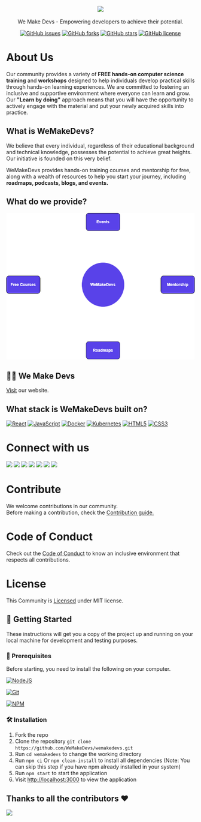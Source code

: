 <p align="center">
 <a href="https://wemakedevs.org/" target="_blank"> <img src="https://user-images.githubusercontent.com/114678694/208736801-03fbace3-5b00-42b9-8dfe-db18dcc13714.png" height="250"> </a>
</p>

<p align="center">We Make Devs - Empowering developers to achieve their potential.</p>

<p align="center">
<a href="https://github.com/wemakedevs/wemakedevs/issues"><img alt="GitHub issues" src="https://img.shields.io/github/issues/wemakedevs/wemakedevs"></a>
<a href="https://github.com/wemakedevs/wemakedevs/forks"><img alt="GitHub forks" src="https://img.shields.io/github/forks/wemakedevs/wemakedevs"></a>
<a href="https://github.com/wemakedevs/wemakedevs/stargazers"><img alt="GitHub stars" src="https://img.shields.io/github/stars/wemakedevs/wemakedevs"></a>
<a href="https://github.com/wemakedevs/wemakedevs/blob/main/LICENSE"><img alt="GitHub license" src="https://img.shields.io/github/license/wemakedevs/wemakedevs"></a>
</p>

# About Us

Our community provides a variety of<b> FREE hands-on computer science training</b> and <b>workshops</b> designed to help individuals develop practical skills through hands-on learning experiences. We are committed to fostering an inclusive and supportive environment where everyone can learn and grow. Our <b>"Learn by doing"</b> approach means that you will have the opportunity to actively engage with the material and put your newly acquired skills into practice.

## What is WeMakeDevs?

We believe that every individual, regardless of their educational background and technical knowledge, possesses the potential to achieve great heights. Our initiative is founded on this very belief.

WeMakeDevs provides hands-on training courses and mentorship for free, along with a wealth of resources to help you start your journey, including <b>roadmaps, podcasts, blogs, and events.</b>

## What do we provide?

<p align="center">
<img src="SkewdImage/wemakedevs.drawio.png" width="520" height="390" >
</p>

## 👨‍💻 We Make Devs

<a href="https://wemakedevs.org/">Visit</a> our website.

## What stack is WeMakeDevs built on?

[![React](https://img.shields.io/badge/react-%2320232a.svg?style=for-the-badge&logo=react&logoColor=%2361DAFB)](https://reactjs.org/)
[![JavaScript](https://img.shields.io/badge/javascript-%23323330.svg?style=for-the-badge&logo=javascript&logoColor=%23F7DF1E)](https://developer.mozilla.org/en-US/docs/Web/JavaScript)
[![Docker](https://img.shields.io/badge/docker-%230db7ed.svg?style=for-the-badge&logo=docker&logoColor=white)](https://docs.docker.com/)
[![Kubernetes](https://img.shields.io/badge/kubernetes-%23326ce5.svg?style=for-the-badge&logo=kubernetes&logoColor=white)](https://kubernetes.io/docs/home/)
[![HTML5](https://img.shields.io/badge/html5-%23E34F26.svg?style=for-the-badge&logo=html5&logoColor=white)](https://developer.mozilla.org/en-US/docs/Glossary/HTML5)
[![CSS3](https://img.shields.io/badge/css3-%231572B6.svg?style=for-the-badge&logo=css3&logoColor=white)](https://developer.mozilla.org/en-US/docs/Web/CSS)

# Connect with us

<a href="https://discord.com/invite/77xJrUBmpp"><img src="https://img.icons8.com/color/2x/discord--v2.png" height="60px"></img></a>
<a href="https://github.com/WeMakeDevs"><img src="https://img.icons8.com/ios-glyphs/2x/github.png" height="60px"></img></a>
<a href="https://mobile.twitter.com/WeMakeDevs"><img src="https://img.icons8.com/fluency/2x/twitter.png" height="60px"></img></a>
<a href="https://www.linkedin.com/company/wemakedevs/?originalSubdomain=in"><img src="https://img.icons8.com/fluency/2x/linkedin.png" height="60px"></img></a>
<a href="https://hashnode.com/n/wemakedevs"><img src="https://user-images.githubusercontent.com/114678694/208740869-16f68e61-71ad-40fd-9352-9b73b89b8f04.jpg" height="60px"></img></a>
<a href="https://www.instagram.com/wemakedevs/"><img src="https://img.icons8.com/color/2x/instagram-new.png" height="60px"></img></a>
<a href="https://t.me/wemakedevs"><img src="https://img.icons8.com/color/2x/telegram-app.png" height="60px"></img></a>

# Contribute

We welcome contributions in our community.<br>
Before making a contribution, check the <a href="https://github.com/WeMakeDevs/wemakedevs/blob/main/CONTRIBUTING.md">Contribution guide.</a>

# Code of Conduct

Check out the <a href="https://github.com/WeMakeDevs/wemakedevs/blob/main/CODE_OF_CONDUCT.md">Code of Conduct</a> to know an inclusive environment that respects all contributions.

# License

This Community is <a href="https://github.com/WeMakeDevs/wemakedevs/blob/main/LICENSE">Licensed</a> under MIT license.

## 🚀 Getting Started

These instructions will get you a copy of the project up and running on your local machine for development and testing purposes.

### 🧾 Prerequisites

Before starting, you need to install the following on your computer.

[![NodeJS](https://img.shields.io/badge/node.js-6DA55F?style=for-the-badge&logo=node.js&logoColor=white)](https://nodejs.org/en/download/)

[![Git](https://img.shields.io/badge/git-%23F05033.svg?style=for-the-badge&logo=git&logoColor=white)](https://git-scm.com/downloads)

[![NPM](https://img.shields.io/badge/NPM-%23000000.svg?style=for-the-badge&logo=npm&logoColor=white)](https://www.npmjs.com/)

### 🛠️ Installation

1. Fork the repo
2. Clone the repository `git clone https://github.com/WeMakeDevs/wemakedevs.git`
3. Run `cd wemakedevs` to change the working directory
4. Run `npm ci` Or `npm clean-install` to install all dependencies (Note: You can skip this step if you have npm already installed in your system)
5. Run `npm start` to start the application
6. Visit [http://localhost:3000](http://localhost:3000) to view the application

## Thanks to all the contributors ❤️

<img src="https://contrib.rocks/image?repo=WeMakeDevs/wemakedevs"/>
